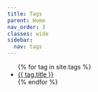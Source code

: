 ```yaml
---
title: Tags
parent: Home
nav_order: 3
classes: wide
sidebar:
  nav: tags
---
```


<ul>
{% for tag in site.tags %}
  <li><a href="{{ tag.url }}">{{ tag.title }}</a></li>
{% endfor %}
</ul>